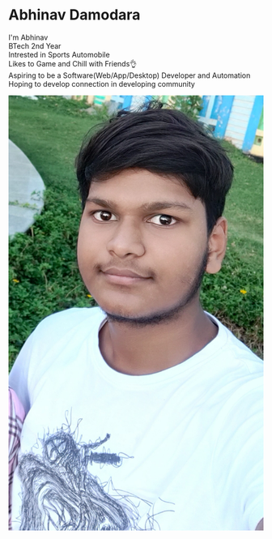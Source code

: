 # Abhinav Damodara  

I'm Abhinav  
BTech 2nd Year  
Intrested in Sports Automobile  
Likes to Game and Chill with Friends👌  
Aspiring to be a Software(Web/App/Desktop) Developer and Automation  
Hoping to develop connection in developing community  

![IMAGE](my.jpg)